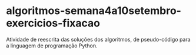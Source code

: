 # algoritmos-semana4a10setembro-exercicios-fixacao
Atividade de reescrita das soluções dos algoritmos, de pseudo-código para a linguagem de programação Python.
